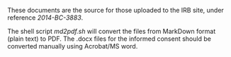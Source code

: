 These documents are the source for those uploaded to the IRB site, under reference *2014-BC-3883*.

The shell script *md2pdf.sh* will convert the files from MarkDown format (plain text) to PDF.
The .docx files for the informed consent should be converted manually using Acrobat/MS word.
